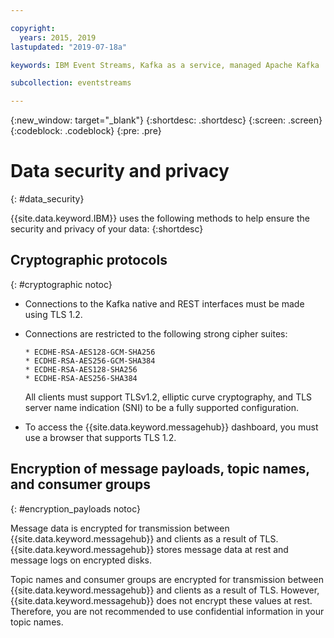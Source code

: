 ```yaml
---

copyright:
  years: 2015, 2019
lastupdated: "2019-07-18a"

keywords: IBM Event Streams, Kafka as a service, managed Apache Kafka

subcollection: eventstreams

---
```


{:new_window: target="_blank"}
{:shortdesc: .shortdesc}
{:screen: .screen}
{:codeblock: .codeblock}
{:pre: .pre}


# Data security and privacy
{: #data_security}


{{site.data.keyword.IBM}} uses the following methods to help ensure the security and
privacy of your data:
{:shortdesc}

## Cryptographic protocols
{: #cryptographic notoc}


* Connections to the Kafka native and REST interfaces must be made using TLS 1.2.
* Connections are restricted to the following strong cipher
   suites:

      * ECDHE-RSA-AES128-GCM-SHA256
      * ECDHE-RSA-AES256-GCM-SHA384
      * ECDHE-RSA-AES128-SHA256
      * ECDHE-RSA-AES256-SHA384

    All clients must support TLSv1.2, elliptic curve cryptography, and TLS server name indication (SNI) to be a fully supported configuration.

* To access the {{site.data.keyword.messagehub}} dashboard, you must use a browser that supports TLS 1.2.
   
## Encryption of message payloads, topic names, and consumer groups
{: #encryption_payloads notoc}

Message data is encrypted for transmission between {{site.data.keyword.messagehub}}
and clients as a result of TLS. {{site.data.keyword.messagehub}} stores message data
at rest and message logs on encrypted disks.

Topic names and consumer groups are encrypted for transmission between 
{{site.data.keyword.messagehub}} and clients as a result of TLS. However, 
{{site.data.keyword.messagehub}} does not encrypt these values at rest. Therefore, you are not recommended to use confidential information in your topic names.



